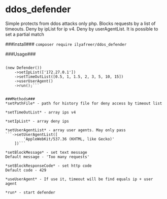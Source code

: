 # ddos_defender
Simple protects from ddos attacks only php. Blocks requests by a list of timeouts. Deny by ipList for ip v4. Deny by userAgentList. It is possible to set a partial match

###install###
``composer require ilyafreer/ddos_defender``

###Usage###
```use DdosDefender\Defender;

(new Defender())
    ->setIpList(['172.27.0.1'])
    ->setTimeOutList([0.5, 1, 1.5, 2, 3, 5, 10, 15])
    ->userUserAgent()
    ->run();```


###Methods###
*setPathFile* - path for history file for deny access by timeout list

*setTimeOutList* - array ips v4

*setIpList* - array deny ips

*setUserAgentList* - array user agents. May only pass
```->setUserAgentList([
        'AppleWebKit/537.36 (KHTML, like Gecko)'
    ])```

*setBlockMessage* - set text message
Default message - 'Too many requests'

*setBlockResponseCode* - set http code 
Default code - 429

*useUserAgent* - If use it, timeout will be find equals ip + user agent

*run* - start defender
